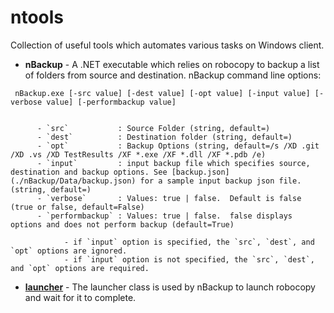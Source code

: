 # ntools
Collection of useful tools which automates various tasks on Windows client.

- **nBackup** - A .NET executable which relies on robocopy to backup a list of folders from source and destination.
nBackup command line options:
 
```
 nBackup.exe [-src value] [-dest value] [-opt value] [-input value] [-verbose value] [-performbackup value]

 
      - `src`           : Source Folder (string, default=)
      - `dest`          : Destination folder (string, default=)
      - `opt`           : Backup Options (string, default=/s /XD .git /XD .vs /XD TestResults /XF *.exe /XF *.dll /XF *.pdb /e)
      - `input`         : input backup file which specifies source, destination and backup options. See [backup.json](./nBackup/Data/backup.json) for a sample input backup json file. (string, default=)
      - `verbose`       : Values: true | false.  Default is false (true or false, default=False)
      - `performbackup` : Values: true | false.  false displays options and does not perform backup (default=True)

            - if `input` option is specified, the `src`, `dest`, and `opt` options are ignored.
            - if `input` option is not specified, the `src`, `dest`, and `opt` options are required.

```
- [**launcher**](./launcher/README.md) - The launcher class is used by nBackup to launch robocopy and wait for it to complete.


